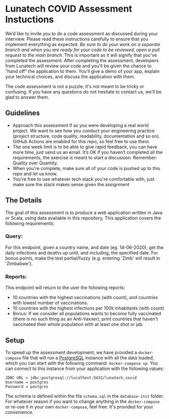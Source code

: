# Lunatech COVID Assessment Instuctions

We’d like to invite you to do a code assessment as discussed during your
interview. Please read these instructions carefully to ensure that you implement
everything as expected. *Be sure to do your work on a separate branch and when
you are ready for your code to be reviewed, open a pull request to the main
branch*. This is important as it will signify that you've completed the
assessment. After completing the assessment, developers from Lunatech will
review your code and you'll be given the chance to "hand off" the application to
them. You'll give a demo of your app, explain your technical choices, and
discuss the application with them.

The code assessment is not a puzzle; it's not meant to be tricky or confusing.
If you have any questions do not hesitate to contact us, we'll be glad to answer
them.

## Guidelines

- Approach this assessment if as you were developing a real world project. We
  want to see how you conduct your engineering practice (project structure,
  code quality, readability, documentation and so on). GitHub Actions are
  enabled for this repo, so feel free to use them.
- The one week limit is to be able to give rapid feedback, you can have more
  time, just send us an email. It’s OK if you haven’t completed all the
  requirements, the exercise is meant to start a discussion. Remember:
  Quality over Quantity.
- When you're complete, make sure all of your code is pushed up to this repo
  and let us know.
- You're free to use whatever tech stack you're comfortable with, just make
  sure the stack makes sense given the assignment

## The Details

The goal of this assessment is to produce a web application written in Java or
Scala, using data available in this repository. This application covers the
following requirements:

### Query:

For this endpoint, given a country name, and date (eg. 14-06-2020), get the daily
infections and deaths up until, and including, the specified date. For bonus points,
make the test partial/fuzzy (e.g. entering 'Zimb' will result in 'Zimbabwe').

### Reports:

This endpoint will return to the user the following reports:

- 10 countries with the highest vaccinations (with count), and countries
  with lowest number of vaccinations.
- 10 countries with the highest infections per 100k inhabitants (with count)
- Bonus: If we consider all populations wants to become fully vaccinated (there is
  no such thing as an Anti-Vaxxer), print countries that haven't vaccinated their
  whole population with at least one shot or jab.

## Setup

To speed up the assessment development, we have provided a `docker-compose` file that
will run a [PostgreSQL](https://www.postgresql.org/) instance with all the data loaded,
which you can start with the following command: `docker-compose up`. You can connect to
this instance from your application with the following values:

```
JDBC URL = jdbc:postgresql://localhost:5432/lunatech_covid
Username = postgres
Password = postgres
```

The schema is defined within the file `schema.sql` in the `database-init`
folder. For whatever reason if you want to change anything in the
`docker-compose` or re-use it in your own `docker-compose`, feel free. It's
provided for your convenience.
